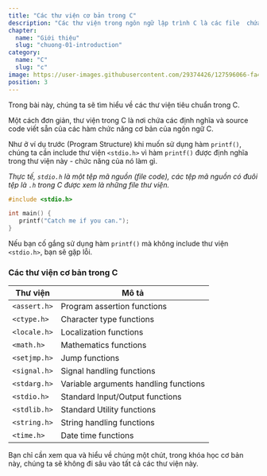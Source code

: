 ```yaml
---
title: "Các thư viện cơ bản trong C"
description: "Các thư viện trong ngôn ngữ lập trình C là các file  chứa sẵn các hàm hữu ích, giúp bạn thực hiện các tác vụ phổ biến. Hiểu rõ về các thư viện cơ bản trong C là một phần quan trọng cho quá trình học ban đầu, và khi hiểu kĩ hơn nữa, bạn có thể tiến xa trong việc Custom thư viện cho riêng mình."
chapter:
  name: "Giới thiệu"
  slug: "chuong-01-introduction"
category:
  name: "C"
  slug: "c"
image: https://user-images.githubusercontent.com/29374426/127596066-fa46df01-982f-4a72-b6d1-f7d8f5c5a9b3.png
position: 3
---
```


Trong bài này, chúng ta sẽ tìm hiểu về các thư viện tiêu chuẩn trong C.

Một cách đơn giản, thư viện trong C là nơi chứa các định nghĩa và source code viết sẵn của các hàm chức năng cơ bản của ngôn ngữ C.

Như ở ví dụ trước (Program Structure) khi muốn sử dụng hàm `printf()`, chúng ta cần include thư viện `<stdio.h>` vì hàm `printf()` được định nghĩa trong thư viện này - chức năng của nó làm gì.

_Thực tế, `stdio.h` là một tệp mã nguồn (file code), các tệp mã nguồn có đuôi tệp là `.h` trong C được xem là những file thư viện._

```cpp
#include <stdio.h>

int main() {
   printf("Catch me if you can.");
}
```

Nếu bạn cố gắng sử dụng hàm `printf()` mà không include thư viện `<stdio.h>`, bạn sẽ gặp lỗi.

### Các thư viện cơ bản trong C

| Thư viện     | Mô tả                                 |
| ------------ | ------------------------------------- |
| `<assert.h>` | Program assertion functions           |
| `<ctype.h>`  | Character type functions              |
| `<locale.h>` | Localization functions                |
| `<math.h>`   | Mathematics functions                 |
| `<setjmp.h>` | Jump functions                        |
| `<signal.h>` | Signal handling functions             |
| `<stdarg.h>` | Variable arguments handling functions |
| `<stdio.h>`  | Standard Input/Output functions       |
| `<stdlib.h>` | Standard Utility functions            |
| `<string.h>` | String handling functions             |
| `<time.h>`   | Date time functions                   |

Bạn chỉ cần xem qua và hiểu về chúng một chút, trong khóa học cơ bản này, chúng ta sẽ không đi sâu vào tất cả các thư viện này.